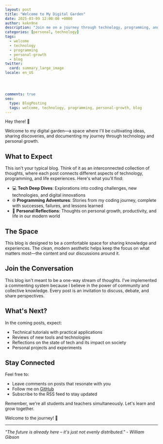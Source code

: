 ```yaml
---
layout: post
title: "Welcome to My Digital Garden"
date: 2025-03-09 12:00:00 +0000
author: kekn9ne
description: "Join me on a journey through technology, programming, and personal growth. Discover tech deep dives, coding adventures, and insights about modern development."
categories: [personal, technology]
tags: 
  - welcome
  - technology
  - programming
  - personal-growth
  - blog
twitter:
  card: summary_large_image
locale: en_US




comments: true
seo:
  type: BlogPosting
  tags: welcome, technology, programming, personal-growth, blog
---
```


























Hey there! 👋

Welcome to my digital garden—a space where I'll be cultivating ideas, sharing discoveries, and documenting my journey through technology and personal growth.

## What to Expect

This isn't your typical blog. Think of it as an interconnected collection of thoughts, where each post connects different aspects of technology, programming, and life experiences. Here's what you'll find:

- 💻 **Tech Deep Dives**: Explorations into coding challenges, new technologies, and digital innovations
- 🌐 **Programming Adventures**: Stories from my coding journey, complete with successes, failures, and lessons learned
- 🤔 **Personal Reflections**: Thoughts on personal growth, productivity, and life in our modern world

## The Space

This blog is designed to be a comfortable space for sharing knowledge and experiences. The clean, modern aesthetic helps keep the focus on what matters most—the content and our discussions around it.

## Join the Conversation

This blog isn't meant to be a one-way stream of thoughts. I've implemented a commenting system because I believe in the power of community and collective knowledge. Every post is an invitation to discuss, debate, and share perspectives.

## What's Next?

In the coming posts, expect:
- Technical tutorials with practical applications
- Reviews of new tools and technologies
- Reflections on the state of tech and its impact on society
- Personal projects and experiments

## Stay Connected

Feel free to:
- Leave comments on posts that resonate with you
- Follow me on [GitHub](https://github.com/kekn9ne)
- Subscribe to the RSS feed to stay updated

Remember, we're all students and teachers simultaneously. Let's learn and grow together.

Welcome to the journey! 🚀

---
*"The future is already here – it's just not evenly distributed." - William Gibson*
